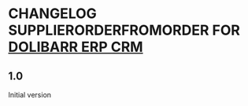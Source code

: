 # CHANGELOG SUPPLIERORDERFROMORDER FOR <a href="https://www.dolibarr.org">DOLIBARR ERP CRM</a>

## 1.0
Initial version

